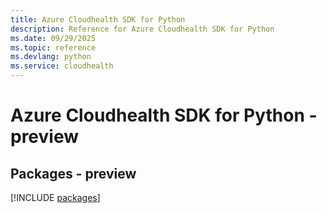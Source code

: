 ```yaml
---
title: Azure Cloudhealth SDK for Python
description: Reference for Azure Cloudhealth SDK for Python
ms.date: 09/29/2025
ms.topic: reference
ms.devlang: python
ms.service: cloudhealth
---
```

# Azure Cloudhealth SDK for Python - preview
## Packages - preview
[!INCLUDE [packages](cloudhealth-index.md)]